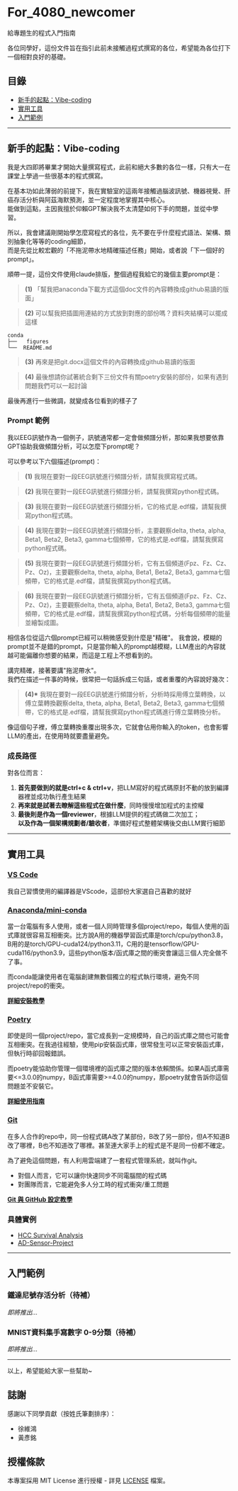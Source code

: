 # For_4080_newcomer

給專題生的程式入門指南

各位同學好，這份文件旨在指引此前未接觸過程式撰寫的各位，希望能為各位打下一個相對良好的基礎。

## 目錄

- [新手的起點：Vibe-coding](#新手的起點vibe-coding)
- [實用工具](#實用工具)
- [入門範例](#入門範例)

---

## 新手的起點：Vibe-coding

我是大四即將畢業才開始大量撰寫程式，此前和絕大多數的各位一樣，只有大一在課堂上學過一些很基本的程式撰寫。

在基本功如此薄弱的前提下，我在實驗室的這兩年接觸過腦波訊號、機器視覺、肝癌存活分析與阿茲海默預測，並一定程度地掌握其中核心。  
能做到這點，主因我擅於仰賴GPT解決我不太清楚如何下手的問題，並從中學習。

所以，我會建議剛開始學怎麼寫程式的各位，先不要在乎什麼程式語法、架構、類別抽象化等等的coding細節，  
而是先從比較宏觀的「不拖泥帶水地精確描述任務」開始，或者說「下一個好的prompt」。

順帶一提，這份文件使用claude排版，整個過程我給它的幾個主要prompt是：

> **(1)** 「幫我把anaconda下載方式這個doc文件的內容轉換成github易讀的版面」

> **(2)** 可以幫我把插圖用連結的方式放到對應的部份嗎？資料夾結構可以擺成這樣

```
conda
├──   figures
└──  README.md
```

> **(3)** 再來是把git.docx這個文件的內容轉換成github易讀的版面

> **(4)** 最後想請你試著統合剩下三份文件有關poetry安裝的部份，如果有遇到問題我們可以一起討論

最後再進行一些微調，就變成各位看到的樣子了

### Prompt 範例

我以EEG訊號作為一個例子，訊號通常都一定會做頻譜分析，那如果我想要依靠GPT協助我做頻譜分析，可以怎麼下prompt呢？

可以參考以下六個描述(prompt)：

> **(1)** 我現在要對一段EEG訊號進行頻譜分析，請幫我撰寫程式碼。

> **(2)** 我現在要對一段EEG訊號進行頻譜分析，請幫我撰寫python程式碼。

> **(3)** 我現在要對一段EEG訊號進行頻譜分析，它的格式是.edf檔，請幫我撰寫python程式碼。

> **(4)** 我現在要對一段EEG訊號進行頻譜分析，主要觀察delta, theta, alpha, Beta1, Beta2, Beta3, gamma七個頻帶，它的格式是.edf檔，請幫我撰寫python程式碼。

> **(5)** 我現在要對一段EEG訊號進行頻譜分析，它有五個頻道(Fpz、Fz、Cz、Pz、Oz)，主要觀察delta, theta, alpha, Beta1, Beta2, Beta3, gamma七個頻帶，它的格式是.edf檔，請幫我撰寫python程式碼。

> **(6)** 我現在要對一段EEG訊號進行頻譜分析，它有五個頻道(Fpz、Fz、Cz、Pz、Oz)，主要觀察delta, theta, alpha, Beta1, Beta2, Beta3, gamma七個頻帶，它的格式是.edf檔，請幫我撰寫python程式碼，分析每個頻帶的能量並繪製成圖。

相信各位從這六個prompt已經可以稍微感受到什麼是"精確"。
我會說，模糊的prompt並不是錯的prompt，只是當你輸入的prompt越模糊，LLM產出的內容就越可能偏離你想要的結果，而這是工程上不想看到的。

講完精確，接著要講"拖泥帶水"。  
我們在描述一件事的時候，很常把一句話拆成三句話，或者重覆的內容說好幾次：

> **(4)\*** 我現在要對一段EEG訊號進行頻譜分析，分析時採用傅立葉轉換，以傅立葉轉換觀察delta, theta, alpha, Beta1, Beta2, Beta3, gamma七個頻帶，它的格式是.edf檔，請幫我撰寫python程式碼進行傅立葉轉換分析。

像這個句子裡，傅立葉轉換重覆出現多次，它就會佔用你輸入的token，也會影響LLM的產出，在使用時就要盡量避免。

### 成長路徑

對各位而言：
1. **首先要做到的就是ctrl+c & ctrl+v**，把LLM寫好的程式碼原封不動的放到編譯器裡並成功執行產生結果
2. **再來就是試著去瞭解這些程式在做什麼**，同時慢慢增加程式的主控權
3. **最後則是作為一個reviewer**，根據LLM提供的程式碼做二次加工；  
   **以及作為一個架構規劃者/驗收者**，準備好程式整體架構後交由LLM實行細節

---

## 實用工具

###  [VS Code](https://code.visualstudio.com/)
我自己習慣使用的編譯器是VScode，這部份大家選自己喜歡的就好

###  [Anaconda/mini-conda](./conda/README.md)
當一台電腦有多人使用，或者一個人同時管理多個project/repo，每個人使用的函式庫就很容易互相衝突。比方說A用的機器學習函式庫是torch/cpu/python3.8，B用的是torch/GPU-cuda124/python3.11，C用的是tensorflow/GPU-cuda116/python3.9，這些python版本/函式庫之間的衝突會讓這三個人完全做不了事。

而conda能讓使用者在電腦創建無數個獨立的程式執行環境，避免不同project/repo的衝突。

**[詳細安裝教學](./conda/README.md)**

###  [Poetry](./poetry/README.md)
即使是同一個project/repo，當它成長到一定規模時，自己的函式庫之間也可能會互相衝突。在我過往經驗，使用pip安裝函式庫，很常發生可以正常安裝函式庫，但執行時卻回報錯誤。

而poetry能協助你管理一個環境裡的函式庫之間的版本依賴關係。如果A函式庫需要<=3.0.0的numpy，B函式庫需要>=4.0.0的numpy，那poetry就會告訴你這個問題並不安裝它。

**[詳細使用指南](./poetry/README.md)**

### [Git](./git/README.md)
在多人合作的repo中，同一份程式碼A改了某部份，B改了另一部份，但A不知道B改了哪裡，B也不知道改了哪裡。甚至連大家手上的程式是不是同一份都不確定。

為了避免這個問題，有人利用雲端建了一套程式管理系統，就叫作git。
- 對個人而言，它可以讓你快速同步不同電腦間的程式碼
- 對團隊而言，它能避免多人分工時的程式衝突/重工問題

**[Git 與 GitHub 設定教學](./git/README.md)**

### 具體實例
- [HCC Survival Analysis](https://github.com/a7266165/HCC_Survival_Analysis)
- [AD-Sensor-Project](https://github.com/a7266165/AD-Sensor-Project)

---

## 入門範例

### 鐵達尼號存活分析（待補）
_即將推出..._

### MNIST資料集手寫數字 0-9分類（待補）
_即將推出..._

---

以上，希望能給大家一些幫助~

## 誌謝

感謝以下同學貢獻（按姓氏筆劃排序）：
- 徐維鴻
- 黃彥銘

## 授權條款
本專案採用 MIT License 進行授權 - 詳見 [LICENSE](./LICENSE) 檔案。
